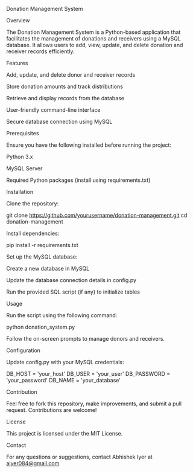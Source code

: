 Donation Management System

Overview

The Donation Management System is a Python-based application that facilitates the management of donations and receivers using a MySQL database. It allows users to add, view, update, and delete donation and receiver records efficiently.

Features

Add, update, and delete donor and receiver records

Store donation amounts and track distributions

Retrieve and display records from the database

User-friendly command-line interface

Secure database connection using MySQL

Prerequisites

Ensure you have the following installed before running the project:

Python 3.x

MySQL Server

Required Python packages (install using requirements.txt)

Installation

Clone the repository:

git clone https://github.com/yourusername/donation-management.git
cd donation-management

Install dependencies:

pip install -r requirements.txt

Set up the MySQL database:

Create a new database in MySQL

Update the database connection details in config.py

Run the provided SQL script (if any) to initialize tables

Usage

Run the script using the following command:

python donation_system.py

Follow the on-screen prompts to manage donors and receivers.

Configuration

Update config.py with your MySQL credentials:

DB_HOST = 'your_host'
DB_USER = 'your_user'
DB_PASSWORD = 'your_password'
DB_NAME = 'your_database'

Contribution

Feel free to fork this repository, make improvements, and submit a pull request. Contributions are welcome!

License

This project is licensed under the MIT License.

Contact

For any questions or suggestions, contact Abhishek Iyer at aiyer084@gmail.com
